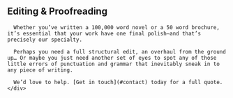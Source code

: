 ---
---

<div id="editing" class="cd-scrolling-bg">
  <div class="cd-container">
    <div class="cd-panel">
      <h2>Editing &amp; Proofreading</h2>
      
      Whether you’ve written a 100,000 word novel or a 50 word brochure, it’s essential that your work have one final polish—and that’s precisely our specialty.

      Perhaps you need a full structural edit, an overhaul from the ground up… Or maybe you just need another set of eyes to spot any of those little errors of punctuation and grammar that inevitably sneak in to any piece of writing.
      
      We’d love to help. [Get in touch](#contact) today for a full quote.
    </div>
  </div>
</div>
